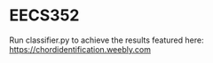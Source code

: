 # EECS352

Run classifier.py to achieve the results featured here: https://chordidentification.weebly.com
